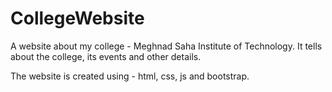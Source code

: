 # CollegeWebsite

A website about my college - Meghnad Saha Institute of Technology. It tells about the college, its events and other details. 

The website is created using - html, css, js and bootstrap.

